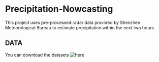 # Precipitation-Nowcasting

This project uses pre-processed radar data provided by Shenzhen Meteorological Bureau to estimate precipitation within the next two hours

## DATA
You can download the datasets ![here](http://baid.com)

